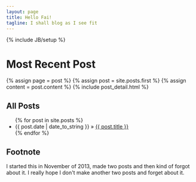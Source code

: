 ```yaml
---
layout: page
title: Hello Fai!
tagline: I shall blog as I see fit
---
```

{% include JB/setup %}
 
# Most Recent Post

<div class="blog-index">  
  {% assign page = post %}
  {% assign post = site.posts.first %}
  {% assign content = post.content %}
  {% include post_detail.html %}
</div>

## All Posts

<ul class="posts">
  {% for post in site.posts %}
    <li><span>{{ post.date | date_to_string }}</span> &raquo; <a href="{{ BASE_PATH }}{{ post.url }}">{{ post.title }}</a></li>
  {% endfor %}
</ul>

## Footnote

I started this in November of 2013, made two posts and then kind of forgot about it. I really hope I don't make another two posts and forget about it.





